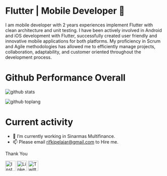 # Flutter | Mobile Developer 👋

I am mobile developer with 2 years experiences implement Flutter with clean architecture and unit testing. I have been actively involved in Android and iOS development with Flutter, successfully created user friendly and innovative mobile applications for both platforms. My proficiency in Scrum and Agile methodologies has allowed me to efficiently manage projects, collaboration, adaptability, and customer oriented throughout the development process.


# Github Performance Overall

![github stats](https://github-readme-stats.vercel.app/api?username=RifkiCS29&show_icons=true&theme=radical)

![github toplang](https://github-readme-stats.vercel.app/api/top-langs/?username=RifkiCS29&layout=compact&theme=nightowl)

# Current activity

- 🌱 I’m currently working in Sinarmas Multifinance.
- 📫 Please email rifkipelajar@gmail.com to Hire me.

Thank You

<a href="https://www.instagram.com/rifki_cs29" target="_blank"><img src="https://img.shields.io/badge/Instagram-%23E4405F.svg?&style=flat-square&logo=instagram&logoColor=white" height="32px" alt="Instagram"></a>
<a href="https://www.linkedin.com/in/rifki-cs-724653102/" target="_blank"><img src="https://img.shields.io/badge/linkedin-%230077B5.svg?&style=for-the-badge&logo=linkedin&logoColor=white" height="32px" alt="LinkedIn"></a>
<a href="https://twitter.com/Rifki_CS29" target="_blank"><img src="https://img.shields.io/badge/twitter-%231DA1F2.svg?&style=for-the-badge&logo=twitter&logoColor=white" height="32px" alt="Twitter"></a>
